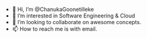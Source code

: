 - 👋 Hi, I’m @ChanukaGoonetilleke
- 👀 I’m interested in Software Engineering & Cloud
- 💞️ I’m looking to collaborate on awesome concepts.
- 📫 How to reach me is with email.

<!---
ChanukaGoonetilleke/ChanukaGoonetilleke is a ✨ special ✨ repository because its `README.md` (this file) appears on your GitHub profile.
You can click the Preview link to take a look at your changes.
--->
